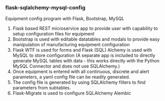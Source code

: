  ### flask-sqlalchemy-mysql-config
 Equipment config program with Flask, Bootstrap, MySQL

<ol>
 <li>Flask based REST microservice app to provide user with capability to setup configuration files for equipment</li>
<li>Bootstrap is used with editable datatables and modals to provide easy manipulation of manufacturing equipment configuration</li>
<li>Flask WTF is used for forms and Flask (SQL) Alchemy is used with MySQL to store configuration (A separate app is included to directly generate MySQL tables with data - this works directly with the Python MySQL Connector and does not use SQLAlchemy.)</li>
<li>Once equipment is entered with all continuous, discrete and alert parameters, a yaml config file can be readily generated.</li>
<li>The config file is generated by using SQLAlchemy filters to find parameters from subtables.</li>
<li> Flask-Migrate is used to configure SQLAlchemy Alembic 
 </ol> 
